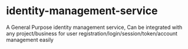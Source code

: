 # identity-management-service
A General Purpose identity management service, Can be integrated with any project/business for user registration/login/session/token/account management easily
